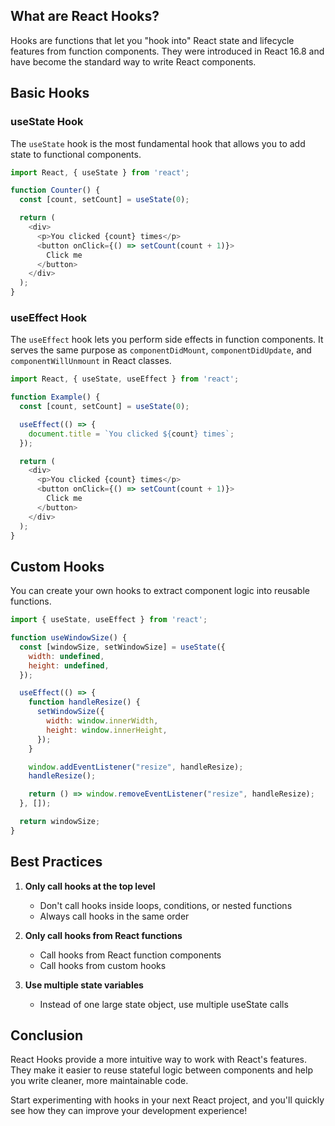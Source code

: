 ## What are React Hooks?

Hooks are functions that let you "hook into" React state and lifecycle features from function components. They were introduced in React 16.8 and have become the standard way to write React components.

## Basic Hooks

### useState Hook

The `useState` hook is the most fundamental hook that allows you to add state to functional components.

```javascript
import React, { useState } from 'react';

function Counter() {
  const [count, setCount] = useState(0);

  return (
    <div>
      <p>You clicked {count} times</p>
      <button onClick={() => setCount(count + 1)}>
        Click me
      </button>
    </div>
  );
}
```

### useEffect Hook

The `useEffect` hook lets you perform side effects in function components. It serves the same purpose as `componentDidMount`, `componentDidUpdate`, and `componentWillUnmount` in React classes.

```javascript
import React, { useState, useEffect } from 'react';

function Example() {
  const [count, setCount] = useState(0);

  useEffect(() => {
    document.title = `You clicked ${count} times`;
  });

  return (
    <div>
      <p>You clicked {count} times</p>
      <button onClick={() => setCount(count + 1)}>
        Click me
      </button>
    </div>
  );
}
```

## Custom Hooks

You can create your own hooks to extract component logic into reusable functions.

```javascript
import { useState, useEffect } from 'react';

function useWindowSize() {
  const [windowSize, setWindowSize] = useState({
    width: undefined,
    height: undefined,
  });

  useEffect(() => {
    function handleResize() {
      setWindowSize({
        width: window.innerWidth,
        height: window.innerHeight,
      });
    }

    window.addEventListener("resize", handleResize);
    handleResize();

    return () => window.removeEventListener("resize", handleResize);
  }, []);

  return windowSize;
}
```

## Best Practices

1. **Only call hooks at the top level**
   - Don't call hooks inside loops, conditions, or nested functions
   - Always call hooks in the same order

2. **Only call hooks from React functions**
   - Call hooks from React function components
   - Call hooks from custom hooks

3. **Use multiple state variables**
   - Instead of one large state object, use multiple useState calls

## Conclusion

React Hooks provide a more intuitive way to work with React's features. They make it easier to reuse stateful logic between components and help you write cleaner, more maintainable code.

Start experimenting with hooks in your next React project, and you'll quickly see how they can improve your development experience!